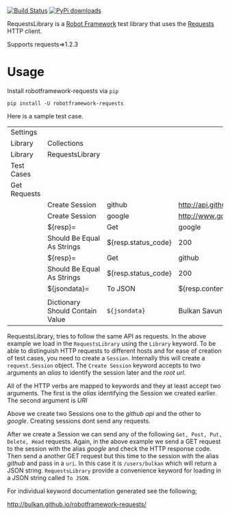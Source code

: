 [![Build Status](https://travis-ci.org/bulkan/robotframework-requests.png?branch=master)](https://travis-ci.org/bulkan/robotframework-requests)
[![PyPi downloads](https://pypip.in/d/robotframework-requests/badge.png)](https://crate.io/packages/robotframework-requests/)

RequestsLibrary is a [Robot Framework](http://code.google.com/p/robotframework/) test library that uses the [Requests](https://github.com/kennethreitz/requests) HTTP client.

Supports requests=>1.2.3

Usage
=====

Install robotframework-requests via `pip`

    pip install -U robotframework-requests


Here is a sample test case.

|                           |                                  |                     |                                |                      |
| :------------------------ | :------------------------------- | :--------------     | :----------------------------- | :------------------- |
| Settings                  |                                  |                     |                                |
| Library                   | Collections                      |                     |                                |
| Library                   | RequestsLibrary                  |                     |                                |
| Test Cases                |                                  |                     |                                |
| Get Requests              |                                  |                     |                                |
|                           | Create Session                   | github              | http://api.github.com          |
|                           | Create Session                   | google              | http://www.google.com          |
|                           | ${resp}=                         | Get                 | google                         | /                    |
|                           | Should Be Equal As Strings       | ${resp.status_code} | 200                            |
|                           | ${resp}=                         | Get                 | github                         | /users/bulkan        |
|                           | Should Be Equal As Strings       | ${resp.status_code} | 200                            |
|                           | ${jsondata}=                     | To JSON             | ${resp.content}                |
|                           |                                  |                     |                                |
|                           | Dictionary Should Contain Value  | `${jsondata}`       | Bulkan Savun Evcimen           |


RequestsLibrary, tries to follow the same API as requests. In the above example we load in the `RequestsLibrary` using the `Library` keyword.
To be able to distinguish HTTP requests to different hosts and for ease of creation of test cases, you need to create a `Session`. Internally
this will create a `request.Session` object.  The `Create Session` keyword accepts to two arguments an _alias_ to identify the session later
and the _root url_. 

All of the HTTP verbs are mapped to keywords and they at least accept two arguments. The first is the _alias_ identifying the Session we created earlier. 
The second argument is _URI_

Above we create two Sessions one to the _github api_ and the other to _google_. Creating sessions dont send any requests.

After we create a Session we can send any of the following `Get, Post, Put, Delete, Head` requests. Again, in the above example we send a GET request
to the session with the alias _google_ and check the HTTP response code. Then send a another GET request but this time to the session with 
the alias _github_ and pass in a `uri`. In this case it is `/users/bulkan` which will return a JSON string. `RequestsLibrary` provide a convenience 
keyword for loading in a JSON string called `To JSON`.


For individual keyword documentation generated see the following;

http://bulkan.github.io/robotframework-requests/
